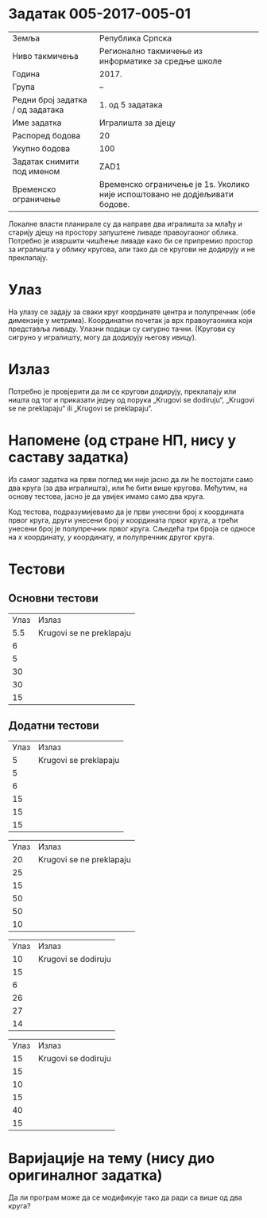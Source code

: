 Задатак 005-2017-005-01
=======================

|                                  |                                                                             |
|----------------------------------|-----------------------------------------------------------------------------|
| Земља                            | Република Српска                                                            |
| Ниво такмичења                   | Регионално такмичење из информатике за средње школе                         |
| Година                           | 2017.                                                                       |
| Група                            |  –                                                                          |
| Редни број задатка / од задатака | 1. од 5 задатака                                                            |
| Име задатка                      | Игралишта за дјецу                                                          |
| Распоред бодова                  | 20                                                                          |
| Укупно бодова                    | 100                                                                         |
| Задатак снимити под именом       | ZAD1                                                                        |
| Временско ограничење             | Временско ограничење је 1s. Уколико није испоштовано не додјељивати бодове. |

Локалне власти планирале су да направе два игралишта за млађу и старију дјецу на простору запуштене ливаде правоугаоног облика. Потребно је извршити чишћење ливаде како би се припремио простор за игралишта у облику кругова, али тако да се кругови не додирују и не преклапају.

Улаз
====

На улазу се задају за сваки круг координате центра и полупречник (обе димензије у метрима). Координатни почетак ја врх правоугаоника који представља ливаду. Улазни подаци су сигурно тачни. (Кругови су сигруно у игралишту, могу да додирују његову ивицу).

Излаз
=====

Потребно је провјерити да ли се кругови додирују, преклапају или ништа од тог и приказати једну од порука „Krugovi se dodiruju“, „Krugovi se ne preklapaju“ ili „Krugovi se preklapaju“.

Напомене (од стране НП, нису у саставу задатка)
===============================================

Из самог задатка на први поглед ми није јасно да ли ће постојати само два круга (за два игралишта), или ће бити више кругова. Међутим, на основу тестова, јасно је да увијек имамо само два круга.

Код тестова, подразумијевамо да је први унесени број *x* координата првог круга, други унесени број *y* координата првог круга, а трећи унесени број је полупречник првог круга. Сљедећа три броја се односе на *x* координату, *y* координату, и полупречник другог круга.

Тестови
=======

Основни тестови
---------------

|      |                          |
|------|--------------------------|
| Улаз | Излаз                    |
| 5.5  | Krugovi se ne preklapaju |
| 6    |                          |
| 5    |                          |
| 30   |                          |
| 30   |                          |
| 15   |                          |

Додатни тестови
---------------

|      |                       |
|------|-----------------------|
| Улаз | Излаз                 |
| 5    | Krugovi se preklapaju |
| 5    |                       |
| 6    |                       |
| 15   |                       |
| 15   |                       |
| 15   |                       |

|      |                          |
|------|--------------------------|
| Улаз | Излаз                    |
| 20   | Krugovi se ne preklapaju |
| 25   |                          |
| 15   |                          |
| 50   |                          |
| 50   |                          |
| 10   |                          |

|      |                     |
|------|---------------------|
| Улаз | Излаз               |
| 10   | Krugovi se dodiruju |
| 15   |                     |
| 6    |                     |
| 26   |                     |
| 27   |                     |
| 14   |                     |

|      |                     |
|------|---------------------|
| Улаз | Излаз               |
| 15   | Krugovi se dodiruju |
| 15   |                     |
| 10   |                     |
| 15   |                     |
| 40   |                     |
| 15   |                     |

Варијације на тему (нису дио оригиналног задатка)
=================================================

Да ли програм може да се модификује тако да ради са више од два круга?
